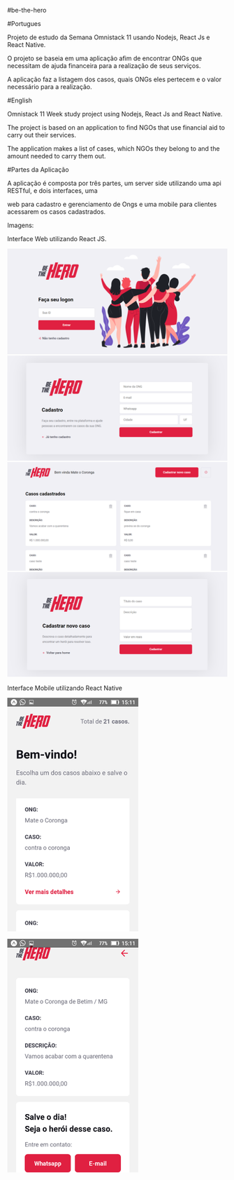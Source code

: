 #be-the-hero

#Portugues

Projeto de estudo da Semana Omnistack 11 usando Nodejs, React Js e React Native.

O projeto se baseia em uma aplicação afim de encontrar ONGs que necessitam de ajuda financeira para a realização de seus serviços.

A aplicação faz a listagem dos casos, quais ONGs eles pertecem e o valor necessário para a realização.

#English

Omnistack 11 Week study project using Nodejs, React Js and React Native.

The project is based on an application to find NGOs that use financial aid to carry out their services.

The application makes a list of cases, which NGOs they belong to and the amount needed to carry them out.


#Partes da Aplicação

A aplicação é composta por três partes, um server side utilizando uma api RESTful, e dois interfaces, uma 

web para cadastro e gerenciamento de Ongs e uma mobile para clientes acessarem os casos cadastrados.

Imagens:

Interface Web utilizando React JS.

<img alt="Interface Web utilizando React JS." src="images/omnistack11_2.png" >

<img alt="Cadastrar novas Ongs." src="images/omnistack11_1.png" >

<img alt="Página de gerenciamento de casos." src="images/omnistack11_0.png" >

<img alt="Página de cadastro de novos casos." src="images/omnistack11_3.png" >

Interface Mobile utilizando React Native

<img alt="Interface Mobile utilizando React Native" src="images/omnistack11_mobile_0.png" width="300" ><div width="100"><img alt="Página para fazer as doações." src="images/omnistack11_mobile_1.png" width="300" >

